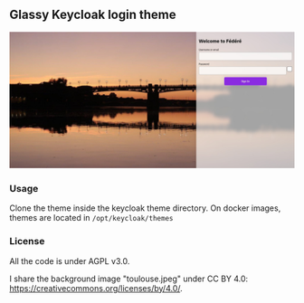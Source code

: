 ## Glassy Keycloak login theme

![screenshot](./screenshot.jpg)

### Usage

Clone the theme inside the keycloak theme directory. On docker images, themes are located in `/opt/keycloak/themes`

### License

All the code is under AGPL v3.0.

I share the background image "toulouse.jpeg" under CC BY 4.0: https://creativecommons.org/licenses/by/4.0/.
